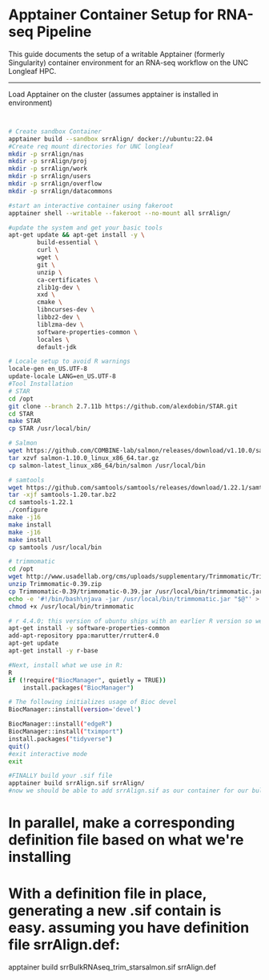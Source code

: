 # Apptainer Container Setup for RNA-seq Pipeline

This guide documents the setup of a writable Apptainer (formerly Singularity) container environment for an RNA-seq workflow on the UNC Longleaf HPC.

---

Load Apptainer on the cluster (assumes apptainer is installed in environment)
```bash


# Create sandbox Container
apptainer build --sandbox srrAlign/ docker://ubuntu:22.04
#Create req mount directories for UNC longleaf
mkdir -p srrAlign/nas
mkdir -p srrAlign/proj
mkdir -p srrAlign/work
mkdir -p srrAlign/users
mkdir -p srrAlign/overflow
mkdir -p srrAlign/datacommons

#start an interactive container using fakeroot
apptainer shell --writable --fakeroot --no-mount all srrAlign/

#update the system and get your basic tools
apt-get update && apt-get install -y \
        build-essential \
        curl \
        wget \
        git \
        unzip \
        ca-certificates \
        zlib1g-dev \
        xxd \
        cmake \
        libncurses-dev \
        libbz2-dev \
        liblzma-dev \
        software-properties-common \
        locales \
        default-jdk

# Locale setup to avoid R warnings
locale-gen en_US.UTF-8
update-locale LANG=en_US.UTF-8
#Tool Installation
# STAR
cd /opt
git clone --branch 2.7.11b https://github.com/alexdobin/STAR.git
cd STAR
make STAR
cp STAR /usr/local/bin/

# Salmon
wget https://github.com/COMBINE-lab/salmon/releases/download/v1.10.0/salmon-1.10.0_linux_x86_64.tar.gz
tar xzvf salmon-1.10.0_linux_x86_64.tar.gz
cp salmon-latest_linux_x86_64/bin/salmon /usr/local/bin

# samtools
wget https://github.com/samtools/samtools/releases/download/1.22.1/samtools-1.22.1.tar.bz2
tar -xjf samtools-1.20.tar.bz2
cd samtools-1.22.1
./configure
make -j16
make install
make -j16
make install
cp samtools /usr/local/bin

# trimmomatic
cd /opt
wget http://www.usadellab.org/cms/uploads/supplementary/Trimmomatic/Trimmomatic-0.39.zip
unzip Trimmomatic-0.39.zip
cp Trimmomatic-0.39/trimmomatic-0.39.jar /usr/local/bin/trimmomatic.jar
echo -e '#!/bin/bash\njava -jar /usr/local/bin/trimmomatic.jar "$@"' > /usr/local/bin/trimmomatic
chmod +x /usr/local/bin/trimmomatic

# r 4.4.0; this version of ubuntu ships with an earlier R version so we need to install it manually
apt-get install -y software-properties-common
add-apt-repository ppa:marutter/rrutter4.0
apt-get update
apt-get install -y r-base

#Next, install what we use in R:
R
if (!require("BiocManager", quietly = TRUE))
    install.packages("BiocManager")

# The following initializes usage of Bioc devel
BiocManager::install(version='devel')

BiocManager::install("edgeR")
BiocManager::install("tximport")
install.packages("tidyverse")
quit()
#exit interactive mode
exit

#FINALLY build your .sif file
apptainer build srrAlign.sif srrAlign/
#now we should be able to add srrAlign.sif as our container for our bulk RNA-seq nextflow pipeline
```
# In parallel, make a corresponding definition file based on what we're installing
# With a definition file in place, generating a new .sif contain is easy. assuming you have definition file srrAlign.def:
apptainer build srrBulkRNAseq_trim_starsalmon.sif srrAlign.def

